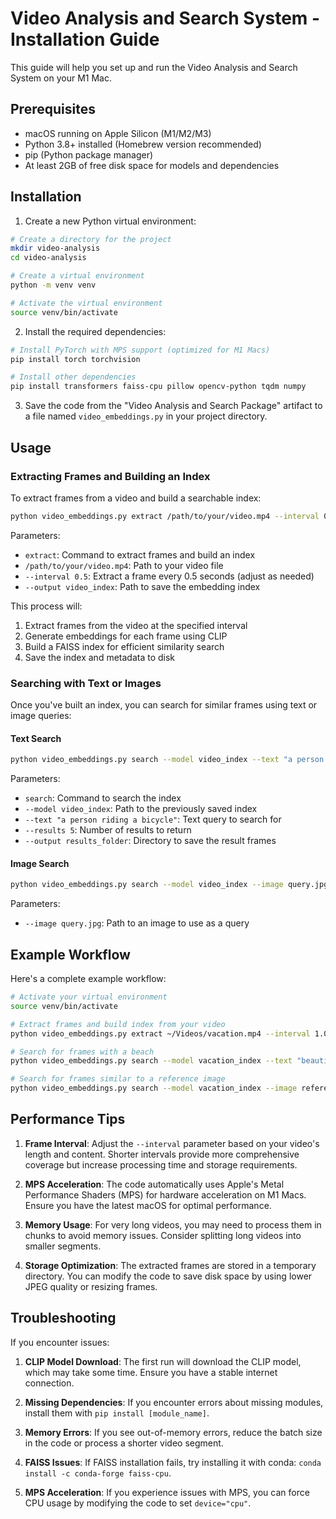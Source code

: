 # Video Analysis and Search System - Installation Guide

This guide will help you set up and run the Video Analysis and Search System on your M1 Mac.

## Prerequisites

- macOS running on Apple Silicon (M1/M2/M3)
- Python 3.8+ installed (Homebrew version recommended)
- pip (Python package manager)
- At least 2GB of free disk space for models and dependencies

## Installation

1. Create a new Python virtual environment:

```bash
# Create a directory for the project
mkdir video-analysis
cd video-analysis

# Create a virtual environment
python -m venv venv

# Activate the virtual environment
source venv/bin/activate
```

2. Install the required dependencies:

```bash
# Install PyTorch with MPS support (optimized for M1 Macs)
pip install torch torchvision

# Install other dependencies
pip install transformers faiss-cpu pillow opencv-python tqdm numpy
```

3. Save the code from the "Video Analysis and Search Package" artifact to a file named `video_embeddings.py` in your project directory.

## Usage

### Extracting Frames and Building an Index

To extract frames from a video and build a searchable index:

```bash
python video_embeddings.py extract /path/to/your/video.mp4 --interval 0.5 --output video_index
```

Parameters:
- `extract`: Command to extract frames and build an index
- `/path/to/your/video.mp4`: Path to your video file
- `--interval 0.5`: Extract a frame every 0.5 seconds (adjust as needed)
- `--output video_index`: Path to save the embedding index

This process will:
1. Extract frames from the video at the specified interval
2. Generate embeddings for each frame using CLIP
3. Build a FAISS index for efficient similarity search
4. Save the index and metadata to disk

### Searching with Text or Images

Once you've built an index, you can search for similar frames using text or image queries:

#### Text Search

```bash
python video_embeddings.py search --model video_index --text "a person riding a bicycle" --results 5 --output results_folder
```

Parameters:
- `search`: Command to search the index
- `--model video_index`: Path to the previously saved index
- `--text "a person riding a bicycle"`: Text query to search for
- `--results 5`: Number of results to return
- `--output results_folder`: Directory to save the result frames

#### Image Search

```bash
python video_embeddings.py search --model video_index --image query.jpg --results 5 --output results_folder
```

Parameters:
- `--image query.jpg`: Path to an image to use as a query

## Example Workflow

Here's a complete example workflow:

```bash
# Activate your virtual environment
source venv/bin/activate

# Extract frames and build index from your video
python video_embeddings.py extract ~/Videos/vacation.mp4 --interval 1.0 --output vacation_index

# Search for frames with a beach
python video_embeddings.py search --model vacation_index --text "beautiful beach with waves" --results 10 --output beach_scenes

# Search for frames similar to a reference image
python video_embeddings.py search --model vacation_index --image reference_sunset.jpg --results 5 --output sunset_scenes
```

## Performance Tips

1. **Frame Interval**: Adjust the `--interval` parameter based on your video's length and content. Shorter intervals provide more comprehensive coverage but increase processing time and storage requirements.

2. **MPS Acceleration**: The code automatically uses Apple's Metal Performance Shaders (MPS) for hardware acceleration on M1 Macs. Ensure you have the latest macOS for optimal performance.

3. **Memory Usage**: For very long videos, you may need to process them in chunks to avoid memory issues. Consider splitting long videos into smaller segments.

4. **Storage Optimization**: The extracted frames are stored in a temporary directory. You can modify the code to save disk space by using lower JPEG quality or resizing frames.

## Troubleshooting

If you encounter issues:

1. **CLIP Model Download**: The first run will download the CLIP model, which may take some time. Ensure you have a stable internet connection.

2. **Missing Dependencies**: If you encounter errors about missing modules, install them with `pip install [module_name]`.

3. **Memory Errors**: If you see out-of-memory errors, reduce the batch size in the code or process a shorter video segment.

4. **FAISS Issues**: If FAISS installation fails, try installing it with conda: `conda install -c conda-forge faiss-cpu`.

5. **MPS Acceleration**: If you experience issues with MPS, you can force CPU usage by modifying the code to set `device="cpu"`.